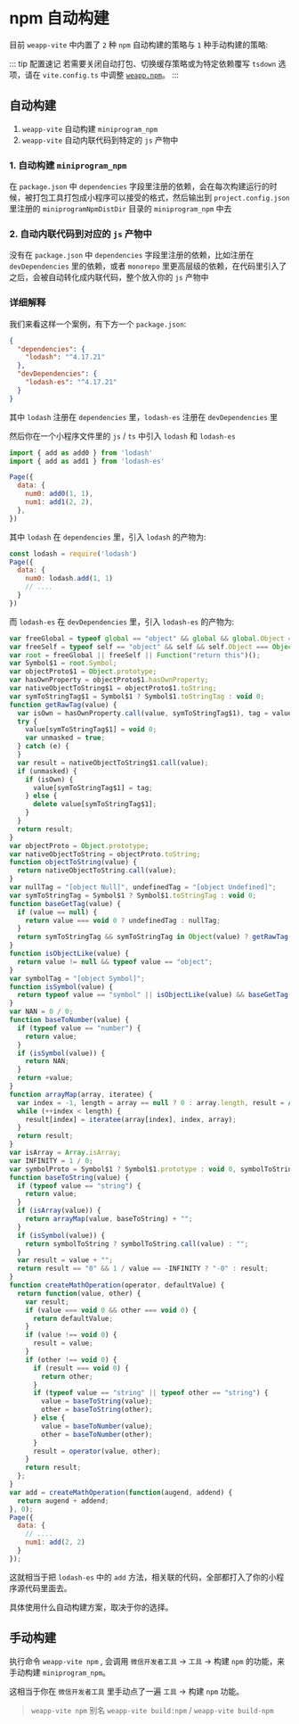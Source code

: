 # npm 自动构建

目前 `weapp-vite` 中内置了 `2` 种 `npm` 自动构建的策略与 `1` 种手动构建的策略:

::: tip 配置速记
若需要关闭自动打包、切换缓存策略或为特定依赖覆写 `tsdown` 选项，请在 `vite.config.ts` 中调整 [`weapp.npm`](/config/npm-and-deps#weapp-npm)。
:::

## 自动构建

1. `weapp-vite` 自动构建 `miniprogram_npm`
2. `weapp-vite` 自动内联代码到特定的 `js` 产物中

### 1. 自动构建 `miniprogram_npm`

在 `package.json` 中 `dependencies` 字段里注册的依赖，会在每次构建运行的时候，被打包工具打包成小程序可以接受的格式，然后输出到 `project.config.json` 里注册的 `miniprogramNpmDistDir` 目录的 `miniprogram_npm` 中去

### 2. 自动内联代码到对应的 `js` 产物中

没有在 `package.json` 中 `dependencies` 字段里注册的依赖，比如注册在 `devDependencies` 里的依赖，或者 `monorepo` 里更高层级的依赖，在代码里引入了之后，会被自动转化成内联代码，整个放入你的 `js` 产物中

### 详细解释

我们来看这样一个案例，有下方一个 `package.json`:

```json
{
  "dependencies": {
    "lodash": "^4.17.21"
  },
  "devDependencies": {
    "lodash-es": "^4.17.21"
  }
}
```

其中 `lodash` 注册在 `dependencies` 里，`lodash-es` 注册在 `devDependencies` 里

然后你在一个小程序文件里的 `js` / `ts` 中引入 `lodash` 和 `lodash-es`

```js
import { add as add0 } from 'lodash'
import { add as add1 } from 'lodash-es'

Page({
  data: {
    num0: add0(1, 1),
    num1: add1(2, 2),
  },
})
```

其中 `lodash` 在 `dependencies` 里，引入 `lodash` 的产物为:

```js
const lodash = require('lodash')
Page({
  data: {
    num0: lodash.add(1, 1)
    // ....
  }
})
```

而 `lodash-es` 在 `devDependencies` 里，引入 `lodash-es` 的产物为:

```js
var freeGlobal = typeof global == "object" && global && global.Object === Object && global;
var freeSelf = typeof self == "object" && self && self.Object === Object && self;
var root = freeGlobal || freeSelf || Function("return this")();
var Symbol$1 = root.Symbol;
var objectProto$1 = Object.prototype;
var hasOwnProperty = objectProto$1.hasOwnProperty;
var nativeObjectToString$1 = objectProto$1.toString;
var symToStringTag$1 = Symbol$1 ? Symbol$1.toStringTag : void 0;
function getRawTag(value) {
  var isOwn = hasOwnProperty.call(value, symToStringTag$1), tag = value[symToStringTag$1];
  try {
    value[symToStringTag$1] = void 0;
    var unmasked = true;
  } catch (e) {
  }
  var result = nativeObjectToString$1.call(value);
  if (unmasked) {
    if (isOwn) {
      value[symToStringTag$1] = tag;
    } else {
      delete value[symToStringTag$1];
    }
  }
  return result;
}
var objectProto = Object.prototype;
var nativeObjectToString = objectProto.toString;
function objectToString(value) {
  return nativeObjectToString.call(value);
}
var nullTag = "[object Null]", undefinedTag = "[object Undefined]";
var symToStringTag = Symbol$1 ? Symbol$1.toStringTag : void 0;
function baseGetTag(value) {
  if (value == null) {
    return value === void 0 ? undefinedTag : nullTag;
  }
  return symToStringTag && symToStringTag in Object(value) ? getRawTag(value) : objectToString(value);
}
function isObjectLike(value) {
  return value != null && typeof value == "object";
}
var symbolTag = "[object Symbol]";
function isSymbol(value) {
  return typeof value == "symbol" || isObjectLike(value) && baseGetTag(value) == symbolTag;
}
var NAN = 0 / 0;
function baseToNumber(value) {
  if (typeof value == "number") {
    return value;
  }
  if (isSymbol(value)) {
    return NAN;
  }
  return +value;
}
function arrayMap(array, iteratee) {
  var index = -1, length = array == null ? 0 : array.length, result = Array(length);
  while (++index < length) {
    result[index] = iteratee(array[index], index, array);
  }
  return result;
}
var isArray = Array.isArray;
var INFINITY = 1 / 0;
var symbolProto = Symbol$1 ? Symbol$1.prototype : void 0, symbolToString = symbolProto ? symbolProto.toString : void 0;
function baseToString(value) {
  if (typeof value == "string") {
    return value;
  }
  if (isArray(value)) {
    return arrayMap(value, baseToString) + "";
  }
  if (isSymbol(value)) {
    return symbolToString ? symbolToString.call(value) : "";
  }
  var result = value + "";
  return result == "0" && 1 / value == -INFINITY ? "-0" : result;
}
function createMathOperation(operator, defaultValue) {
  return function(value, other) {
    var result;
    if (value === void 0 && other === void 0) {
      return defaultValue;
    }
    if (value !== void 0) {
      result = value;
    }
    if (other !== void 0) {
      if (result === void 0) {
        return other;
      }
      if (typeof value == "string" || typeof other == "string") {
        value = baseToString(value);
        other = baseToString(other);
      } else {
        value = baseToNumber(value);
        other = baseToNumber(other);
      }
      result = operator(value, other);
    }
    return result;
  };
}
var add = createMathOperation(function(augend, addend) {
  return augend + addend;
}, 0);
Page({
  data: {
    // ....
    num1: add(2, 2)
  }
});
```

这就相当于把 `lodash-es` 中的 `add` 方法，相关联的代码，全部都打入了你的小程序源代码里面去。

具体使用什么自动构建方案，取决于你的选择。

## 手动构建

执行命令 `weapp-vite npm` , 会调用 `微信开发者工具` -> `工具` -> 构建 `npm` 的功能，来手动构建 `miniprogram_npm`。

这相当于你在 `微信开发者工具` 里手动点了一遍 `工具` -> 构建 `npm` 功能。

> `weapp-vite npm` 别名 `weapp-vite build:npm` / `weapp-vite build-npm`
